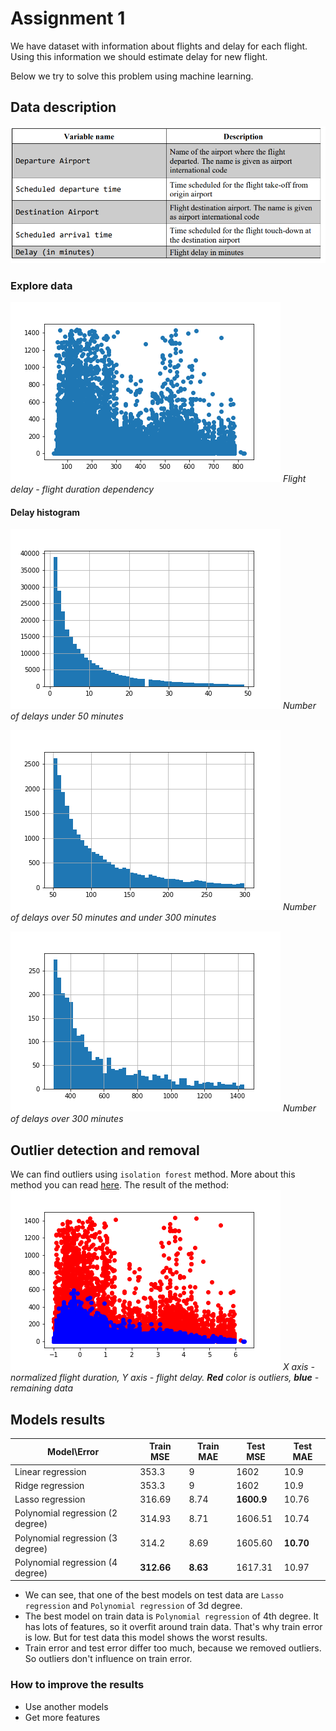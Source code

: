 # Assignment 1  
We have dataset with information about flights and delay for each flight. Using this information we should estimate delay for new flight. 

Below we try to solve this problem using machine learning.

## Data description
![](Data%20description.png)

### Explore data
![](Scatter%20duration-delay.png)
*Flight delay - flight duration dependency*

#### Delay histogram
![](Delay%20under%2050.png)
*Number of delays under 50 minutes*

![](Delay%20over%2050%20and%20under%20300.png)
*Number of delays over 50 minutes and under 300 minutes*

![](Delay%20over%20300.png)
*Number of delays over 300 minutes*

## Outlier detection and removal
We can find outliers using `isolation forest` method. More about this method you can read [here](https://scikit-learn.org/stable/modules/generated/sklearn.ensemble.IsolationForest.html). 
The result of the method:
![](Outliers.png)
*X axis - normalized flight duration, Y axis - flight delay. **Red** color is outliers, **blue** - remaining data*

## Models results
| Model\Error                      | Train MSE | Train MAE | Test MSE | Test MAE |
|----------------------------------|-----------|-----------|----------|----------|
| Linear regression                | 353.3     | 9         | 1602     | 10.9     |
| Ridge regression                 | 353.3     | 9         | 1602     | 10.9     |
| Lasso regression                 | 316.69    | 8.74      |**1600.9**| 10.76    |
| Polynomial regression (2 degree) | 314.93    | 8.71      | 1606.51  | 10.74    |
| Polynomial regression (3 degree) | 314.2     | 8.69      | 1605.60  | **10.70**|
| Polynomial regression (4 degree) | **312.66**| **8.63**  | 1617.31  | 10.97    |

* We can see, that one of the best models on test data are `Lasso regression` and `Polynomial regression` of 3d degree. 
* The best model on train data is `Polynomial regression` of 4th degree. It has lots of features, so it overfit around train data. That's why train error is low. But for test data this model shows the worst results.
* Train error and test error differ too much, because we removed outliers. So outliers don't influence on train error.

### How to improve the results
* Use another models
* Get more features
